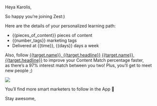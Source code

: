 Heya Karolis,

So happy you’re joining Zest:)

Here are the details of your personalized learning path:

-   {{pieces\_of\_content}} pieces of content
-   {{number\_tags}} marketing tags
-   Delivered at {{time}}, {{days}} days a week

Also, follow [{{target.name}},
{{target.headline}}](https://distilled.zest.is/zester/{{target.alias}})
[{{target.name}},
{{target.headline}}](https://zest.is/app-route?uri=app%2Ffeed%2Fuser%2F{{target.token}})
to improve your Content Match percentage faster,\
as there’s a 97% interest match between you two! Plus, you’ll get to
meet new people ;)

![](https://zest-app.s3-eu-west-1.amazonaws.com/assets.notifications/enlight-emails/onboard/enlight_onboard_002_200.gif)

You’ll find more smart marketers to follow in the App 👊

Stay awesome,
